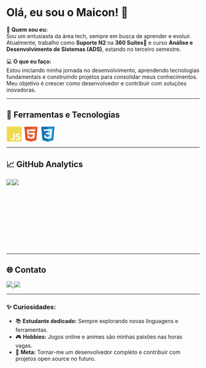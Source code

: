 # Olá, eu sou o Maicon! 👋  

🎯 **Quem sou eu:**  
Sou um entusiasta da área tech, sempre em busca de aprender e evoluir. Atualmente, trabalho como **Suporte N2** na **360 Suítes🏢** e curso **Análise e Desenvolvimento de Sistemas (ADS)**, estando no terceiro semestre.

💻 **O que eu faço:**  
Estou iniciando minha jornada no desenvolvimento, aprendendo tecnologias fundamentais e construindo projetos para consolidar meus conhecimentos. Meu objetivo é crescer como desenvolvedor e contribuir com soluções inovadoras.

---

## 🚀 Ferramentas e Tecnologias

<div style="display: inline_block">
  <img align="center" alt="JavaScript" height="40" width="40" src="https://raw.githubusercontent.com/devicons/devicon/master/icons/javascript/javascript-plain.svg">
  <img align="center" alt="HTML5" height="40" width="40" src="https://raw.githubusercontent.com/devicons/devicon/master/icons/html5/html5-original.svg">
  <img align="center" alt="CSS3" height="40" width="40" src="https://raw.githubusercontent.com/devicons/devicon/master/icons/css3/css3-original.svg">
</div>

---

## 📈 GitHub Analytics

<div style="display: flex; flex-direction: row;">
  <img height="180em" src="https://github-readme-stats.vercel.app/api?username=ACMaic&show_icons=true&theme=tokyonight&include_all_commits=true&count_private=true"/>
  <img height="180em" src="https://github-readme-stats.vercel.app/api/top-langs/?username=ACMaic&layout=compact&langs_count=6&theme=tokyonight"/>
</div>

---

## 🌐 Contato  

<div>
  <a href="https://instagram.com/maic_ac" target="_blank">
    <img src="https://img.shields.io/badge/-Instagram-%23E4405F?style=for-the-badge&logo=instagram&logoColor=white" target="_blank">
  </a>
  <a href="https://www.linkedin.com/in/maicon-almeida-75513bb2/" target="_blank">
    <img src="https://img.shields.io/badge/-LinkedIn-%230077B5?style=for-the-badge&logo=linkedin&logoColor=white" target="_blank">
  </a>
</div>

---

### ✨ Curiosidades:  
- 📚 **Estudante dedicado:** Sempre explorando novas linguagens e ferramentas.  
- 🎮 **Hobbies:** Jogos online e animes são minhas paixões nas horas vagas.  
- 🌟 **Meta:** Tornar-me um desenvolvedor completo e contribuir com projetos open source no futuro.  
